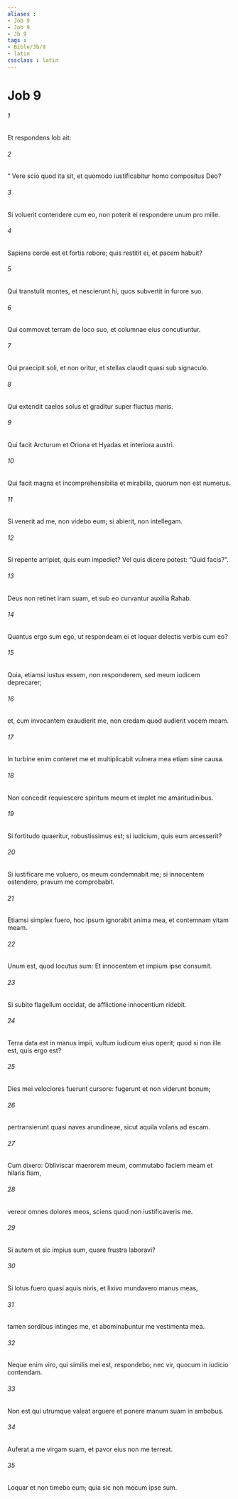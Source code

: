 ```yaml
---
aliases : 
- Job 9
- Job 9
- Jb 9
tags : 
- Bible/Jb/9
- latin
cssclass : latin
---
```


# Job 9

###### 1
Et respondens Iob ait:
###### 2
“ Vere scio quod ita sit, et quomodo iustificabitur homo compositus Deo?
###### 3
Si voluerit contendere cum eo, non poterit ei respondere unum pro mille.
###### 4
Sapiens corde est et fortis robore; quis restitit ei, et pacem habuit?
###### 5
Qui transtulit montes, et nescierunt hi, quos subvertit in furore suo.
###### 6
Qui commovet terram de loco suo, et columnae eius concutiuntur.
###### 7
Qui praecipit soli, et non oritur, et stellas claudit quasi sub signaculo.
###### 8
Qui extendit caelos solus et graditur super fluctus maris.
###### 9
Qui facit Arcturum et Oriona et Hyadas et interiora austri.
###### 10
Qui facit magna et incomprehensibilia et mirabilia, quorum non est numerus.
###### 11
Si venerit ad me, non videbo eum; si abierit, non intellegam.
###### 12
Si repente arripiet, quis eum impediet? Vel quis dicere potest: “Quid facis?”.
###### 13
Deus non retinet iram suam, et sub eo curvantur auxilia Rahab. 
###### 14
Quantus ergo sum ego, ut respondeam ei et loquar delectis verbis cum eo?
###### 15
Quia, etiamsi iustus essem, non responderem, sed meum iudicem deprecarer;
###### 16
et, cum invocantem exaudierit me, non credam quod audierit vocem meam.
###### 17
In turbine enim conteret me et multiplicabit vulnera mea etiam sine causa.
###### 18
Non concedit requiescere spiritum meum et implet me amaritudinibus.
###### 19
Si fortitudo quaeritur, robustissimus est; si iudicium, quis eum arcesserit?
###### 20
Si iustificare me voluero, os meum condemnabit me; si innocentem ostendero, pravum me comprobabit.
###### 21
Etiamsi simplex fuero, hoc ipsum ignorabit anima mea, et contemnam vitam meam.
###### 22
Unum est, quod locutus sum: Et innocentem et impium ipse consumit.
###### 23
Si subito flagellum occidat, de afflictione innocentium ridebit. 
###### 24
Terra data est in manus impii, vultum iudicum eius operit; quod si non ille est, quis ergo est?
###### 25
Dies mei velociores fuerunt cursore: fugerunt et non viderunt bonum;
###### 26
pertransierunt quasi naves arundineae, sicut aquila volans ad escam.
###### 27
Cum dixero: Obliviscar maerorem meum, commutabo faciem meam et hilaris fiam,
###### 28
vereor omnes dolores meos, sciens quod non iustificaveris me.
###### 29
Si autem et sic impius sum, quare frustra laboravi?
###### 30
Si lotus fuero quasi aquis nivis, et lixivo mundavero manus meas,
###### 31
tamen sordibus intinges me, et abominabuntur me vestimenta mea.
###### 32
Neque enim viro, qui similis mei est, respondebo; nec vir, quocum in iudicio contendam.
###### 33
Non est qui utrumque valeat arguere et ponere manum suam in ambobus.
###### 34
Auferat a me virgam suam, et pavor eius non me terreat.
###### 35
Loquar et non timebo eum; quia sic non mecum ipse sum.

